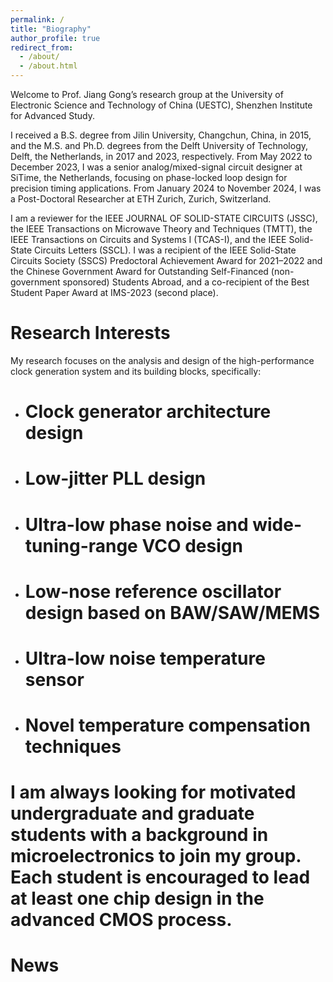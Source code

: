 ```yaml
---
permalink: /
title: "Biography"
author_profile: true
redirect_from: 
  - /about/
  - /about.html
---
```


Welcome to Prof. Jiang Gong’s research group at the University of Electronic Science and Technology of China (UESTC), Shenzhen Institute for Advanced Study.

I received a B.S. degree from Jilin University, Changchun, China, in 2015, and the M.S. and Ph.D. degrees from the Delft University of Technology, Delft, the Netherlands, in 2017 and 2023, respectively. From May 2022 to December 2023, I was a senior analog/mixed-signal circuit designer at SiTime, the Netherlands, focusing on phase-locked loop design for precision timing applications. From January 2024 to November 2024, I was a Post-Doctoral Researcher at ETH Zurich, Zurich, Switzerland.

I am a reviewer for the IEEE JOURNAL OF SOLID-STATE CIRCUITS (JSSC), the IEEE Transactions on Microwave Theory and Techniques (TMTT), the IEEE Transactions on Circuits and Systems I (TCAS-I), and the IEEE Solid-State Circuits Letters (SSCL). I was a recipient of the IEEE Solid-State Circuits Society (SSCS) Predoctoral Achievement Award for 2021–2022 and the Chinese Government Award for Outstanding Self-Financed (non-government sponsored) Students Abroad, and a co-recipient of the Best Student Paper Award at IMS-2023 (second place).

Research Interests
======
My research focuses on the analysis and design of the high-performance clock generation system and its building blocks, specifically: 

* Clock generator architecture design
  ======
* Low-jitter PLL design
  ======
* Ultra-low phase noise and wide-tuning-range VCO design
  ======
* Low-nose reference oscillator design based on BAW/SAW/MEMS
  ======
* Ultra-low noise temperature sensor
  ======
* Novel temperature compensation techniques
  ======

I am always looking for motivated undergraduate and graduate students with a background in microelectronics to join my group. Each student is encouraged to lead at least one chip design in the advanced CMOS process.
======

News 
======

